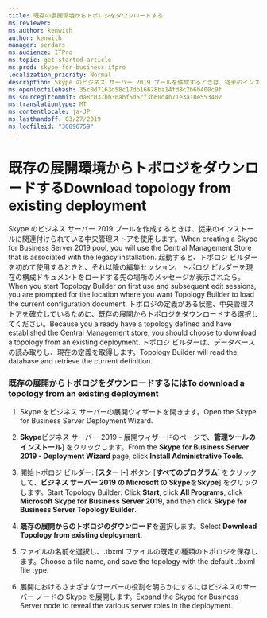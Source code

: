 ```yaml
---
title: 既存の展開環境からトポロジをダウンロードする
ms.reviewer: ''
ms.author: kenwith
author: kenwith
manager: serdars
ms.audience: ITPro
ms.topic: get-started-article
ms.prod: skype-for-business-itpro
localization_priority: Normal
description: Skype のビジネス サーバー 2019 プールを作成するときは、従来のインストールに関連付けられている中央管理ストアを使用します。 起動すると、トポロジ ビルダーを初めて使用するときと、それ以降の編集セッション、トポロジ ビルダーを現在の構成ドキュメントをロードする先の場所のメッセージが表示されたら。 トポロジの定義がある状態、中央管理ストアを確立しているために、既存の展開からトポロジをダウンロードする選択してください。 トポロジ ビルダーは、データベースの読み取りし、現在の定義を取得します。
ms.openlocfilehash: 35c0d7163d58c17db16678ba14fd8c7b6b400c9f
ms.sourcegitcommit: da8c037bb30abf5d5cf3b60d4b71e3a10e553402
ms.translationtype: MT
ms.contentlocale: ja-JP
ms.lasthandoff: 03/27/2019
ms.locfileid: "30896759"
---
```

# <a name="download-topology-from-existing-deployment"></a><span data-ttu-id="6cadd-106">既存の展開環境からトポロジをダウンロードする</span><span class="sxs-lookup"><span data-stu-id="6cadd-106">Download topology from existing deployment</span></span>

<span data-ttu-id="6cadd-107">Skype のビジネス サーバー 2019 プールを作成するときは、従来のインストールに関連付けられている中央管理ストアを使用します。</span><span class="sxs-lookup"><span data-stu-id="6cadd-107">When creating a Skype for Business Server 2019 pool, you will use the Central Management Store that is associated with the legacy installation.</span></span> <span data-ttu-id="6cadd-108">起動すると、トポロジ ビルダーを初めて使用するときと、それ以降の編集セッション、トポロジ ビルダーを現在の構成ドキュメントをロードする先の場所のメッセージが表示されたら。</span><span class="sxs-lookup"><span data-stu-id="6cadd-108">When you start Topology Builder on first use and subsequent edit sessions, you are prompted for the location where you want Topology Builder to load the current configuration document.</span></span> <span data-ttu-id="6cadd-109">トポロジの定義がある状態、中央管理ストアを確立しているために、既存の展開からトポロジをダウンロードする選択してください。</span><span class="sxs-lookup"><span data-stu-id="6cadd-109">Because you already have a topology defined and have established the Central Management store, you should choose to download a topology from an existing deployment.</span></span> <span data-ttu-id="6cadd-110">トポロジ ビルダーは、データベースの読み取りし、現在の定義を取得します。</span><span class="sxs-lookup"><span data-stu-id="6cadd-110">Topology Builder will read the database and retrieve the current definition.</span></span> 
  
### <a name="to-download-a-topology-from-an-existing-deployment"></a><span data-ttu-id="6cadd-111">既存の展開からトポロジをダウンロードするには</span><span class="sxs-lookup"><span data-stu-id="6cadd-111">To download a topology from an existing deployment</span></span>

1. <span data-ttu-id="6cadd-112">Skype をビジネス サーバーの展開ウィザードを開きます。</span><span class="sxs-lookup"><span data-stu-id="6cadd-112">Open the Skype for Business Server Deployment Wizard.</span></span>
    
2. <span data-ttu-id="6cadd-113">**Skype**ビジネス サーバー 2019 - 展開ウィザードのページで、**管理ツールのインストール**] をクリックします。</span><span class="sxs-lookup"><span data-stu-id="6cadd-113">From the **Skype for Business Server 2019 - Deployment Wizard** page, click **Install Administrative Tools**.</span></span>
    
3. <span data-ttu-id="6cadd-114">開始トポロジ ビルダー: [**スタート**] ボタン [**すべてのプログラム**] をクリックして、**ビジネス サーバー 2019 の Microsoft の Skype**を**Skype**] をクリックします。</span><span class="sxs-lookup"><span data-stu-id="6cadd-114">Start Topology Builder: Click **Start**, click **All Programs**, click **Microsoft Skype for Business Server 2019**, and then click **Skype for Business Server Topology Builder**.</span></span>
    
4. <span data-ttu-id="6cadd-115">**既存の展開からのトポロジのダウンロード**を選択します。</span><span class="sxs-lookup"><span data-stu-id="6cadd-115">Select **Download Topology from existing deployment**.</span></span>
  
5. <span data-ttu-id="6cadd-116">ファイルの名前を選択し、.tbxml ファイルの既定の種類のトポロジを保存します。</span><span class="sxs-lookup"><span data-stu-id="6cadd-116">Choose a file name, and save the topology with the default .tbxml file type.</span></span>
    
6. <span data-ttu-id="6cadd-117">展開におけるさまざまなサーバーの役割を明らかにするにはビジネスのサーバー ノードの Skype を展開します。</span><span class="sxs-lookup"><span data-stu-id="6cadd-117">Expand the Skype for Business Server node to reveal the various server roles in the deployment.</span></span>
    
  

